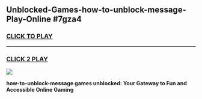 
## Unblocked-Games-how-to-unblock-message-Play-Online #7gza4
<h3>
<a href="https://news.freeplayer.one?title=how-to-unblock-message&ref=3">CLICK TO PLAY</a></h3>
<hr>

<h3>
<a href="https://news.freeplayer.one?title=how-to-unblock-message&ref=3">CLICK 2 PLAY</a>
  
</h3>

<a href="https://news.freeplayer.one?title=how-to-unblock-message&ref=3"><img src="https://clearcache.store/games.png"></a>


**how-to-unblock-message games unblocked: Your Gateway to Fun and Accessible Online Gaming**
